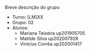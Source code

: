 Breve descrição do grupo

* Turno: [LM]XX
* Grupo: 02
* Alunos:
    - Mariana Teixeira up201905705 
    - Matilde Silva up202007928
    - Vinícius Corrêa up202001417

